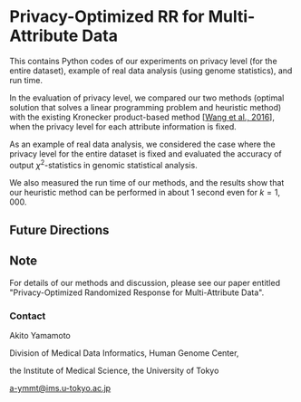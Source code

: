 # Privacy-Optimized RR for Multi-Attribute Data

This contains Python codes of our experiments on privacy level (for the entire dataset), example of real data analysis (using genome statistics), and run time.

In the evaluation of privacy level, we compared our two methods (optimal solution that solves a linear programming problem and heuristic method) with the existing Kronecker product-based method [[Wang et al., 2016](https://ceur-ws.org/Vol-1558/paper35.pdf)], when the privacy level for each attribute information is fixed. 

As an example of real data analysis, we considered the case where the privacy level for the entire dataset is fixed and evaluated the accuracy of output $\chi^2$-statistics in genomic statistical analysis.

We also measured the run time of our methods, and the results show that our heuristic method can be performed in about $1$ second even for $k = 1,000$.

## Future Directions



## Note

For details of our methods and discussion, please see our paper entitled "Privacy-Optimized Randomized Response for Multi-Attribute Data".

### Contact
Akito Yamamoto

Division of Medical Data Informatics, Human Genome Center,

the Institute of Medical Science, the University of Tokyo

a-ymmt@ims.u-tokyo.ac.jp
